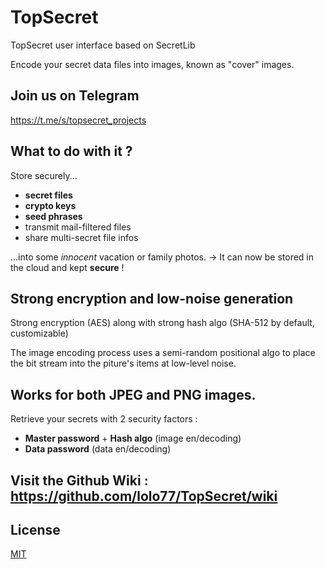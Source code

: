 # TopSecret
TopSecret user interface based on SecretLib

Encode your secret data files into images, known as "cover" images.

## Join us on Telegram
https://t.me/s/topsecret_projects

## What to do with it ?
Store securely...
- **secret files**
- **crypto keys**
- **seed phrases**
- transmit mail-filtered files
- share multi-secret file infos

...into some *innocent* vacation or family photos.
-> It can now be stored in the cloud and kept **secure** !

## Strong encryption and low-noise generation
Strong encryption (AES) along with strong hash algo (SHA-512 by default, customizable)

The image encoding process uses a semi-random positional algo to place the bit stream into the piture's items at low-level noise.

## Works for both JPEG and PNG images.
Retrieve your secrets with 2 security factors :
- **Master password** + **Hash algo** (image en/decoding)
- **Data password** (data en/decoding)

## Visit the Github Wiki : <https://github.com/lolo77/TopSecret/wiki>

## License

[MIT](http://opensource.org/licenses/MIT)
